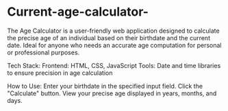 # Current-age-calculator-
The Age Calculator is a user-friendly web application designed to calculate the precise age of an individual based on their birthdate and the current date. Ideal for anyone who needs an accurate age computation for personal or professional purposes.

Tech Stack:
Frontend: HTML, CSS, JavaScript
Tools: Date and time libraries to ensure precision in age calculation

How to Use:
Enter your birthdate in the specified input field.
Click the "Calculate" button.
View your precise age displayed in years, months, and days.
